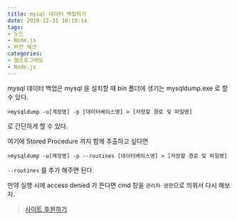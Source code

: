 ```yaml
---
title: mysql 데이터 백업하기
date: 2018-12-31 10:10:14
tags: 
- 노드
- Node.js
- 버전 체크
categories: 
- 웹프로그래밍
- Node.js
---
```


mysql 데이터 백업은 mysql 을 설치할 때 bin 폴더에 생기는 mysqldump.exe 로 할 수 있다.

```
>mysqldump -u[계정명] -p [데이터베이스명] > [저장할 경로 및 파일명]
```

로 간단하게 할 수 있다.

여기에 Stored Procedure 까지 함께 추출하고 싶다면 

```
>mysqldump -u[계정명] -p --routines [데이터베이스명] > [저장할 경로 및 파일명]
```

`--routines` 를 추가 해주면 된다.

만약 실행 시에 access denied 가 뜬다면 cmd 창을 `관리자 권한`으로 띄워서 다시 해보자.


> [사이트 후원하기](https://toon.at/donate/636800116400915381)